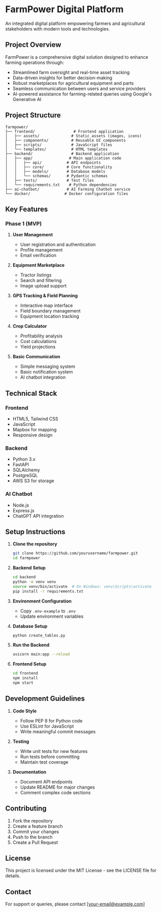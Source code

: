 # FarmPower Digital Platform

An integrated digital platform empowering farmers and agricultural stakeholders with modern tools and technologies.

## Project Overview

FarmPower is a comprehensive digital solution designed to enhance farming operations through:
- Streamlined farm oversight and real-time asset tracking
- Data-driven insights for better decision-making
- Robust marketplaces for agricultural equipment and parts
- Seamless communication between users and service providers
- AI-powered assistance for farming-related queries using Google's Generative AI

## Project Structure

```
farmpower/
├── frontend/                 # Frontend application
│   ├── assets/              # Static assets (images, icons)
│   ├── components/          # Reusable UI components
│   ├── scripts/             # JavaScript files
│   └── templates/           # HTML templates
├── backend/                 # Backend application
│   ├── app/                # Main application code
│   │   ├── api/           # API endpoints
│   │   ├── core/          # Core functionality
│   │   ├── models/        # Database models
│   │   └── schemas/       # Pydantic schemas
│   ├── tests/             # Test files
│   └── requirements.txt    # Python dependencies
├── ai-chatbot/            # AI Farming Chatbot service
└── docker/               # Docker configuration files
```

## Key Features

### Phase 1 (MVP)

1. **User Management**
   - User registration and authentication
   - Profile management
   - Email verification

2. **Equipment Marketplace**
   - Tractor listings
   - Search and filtering
   - Image upload support

3. **GPS Tracking & Field Planning**
   - Interactive map interface
   - Field boundary management
   - Equipment location tracking

4. **Crop Calculator**
   - Profitability analysis
   - Cost calculations
   - Yield projections

5. **Basic Communication**
   - Simple messaging system
   - Basic notification system
   - AI chatbot integration

## Technical Stack

### Frontend
- HTML5, Tailwind CSS
- JavaScript
- Mapbox for mapping
- Responsive design

### Backend
- Python 3.x
- FastAPI
- SQLAlchemy
- PostgreSQL
- AWS S3 for storage

### AI Chatbot
- Node.js
- Express.js
- ChatGPT API integration

## Setup Instructions

1. **Clone the repository**
   ```bash
   git clone https://github.com/yourusername/farmpower.git
   cd farmpower
   ```

2. **Backend Setup**
   ```bash
   cd backend
   python -m venv venv
   source venv/bin/activate  # On Windows: venv\Scripts\activate
   pip install -r requirements.txt
   ```

3. **Environment Configuration**
   - Copy `.env-example` to `.env`
   - Update environment variables

4. **Database Setup**
   ```bash
   python create_tables.py
   ```

5. **Run the Backend**
   ```bash
   uvicorn main:app --reload
   ```

6. **Frontend Setup**
   ```bash
   cd frontend
   npm install
   npm start
   ```

## Development Guidelines

1. **Code Style**
   - Follow PEP 8 for Python code
   - Use ESLint for JavaScript
   - Write meaningful commit messages

2. **Testing**
   - Write unit tests for new features
   - Run tests before committing
   - Maintain test coverage

3. **Documentation**
   - Document API endpoints
   - Update README for major changes
   - Comment complex code sections

## Contributing

1. Fork the repository
2. Create a feature branch
3. Commit your changes
4. Push to the branch
5. Create a Pull Request

## License

This project is licensed under the MIT License - see the LICENSE file for details.

## Contact

For support or queries, please contact [your-email@example.com] 